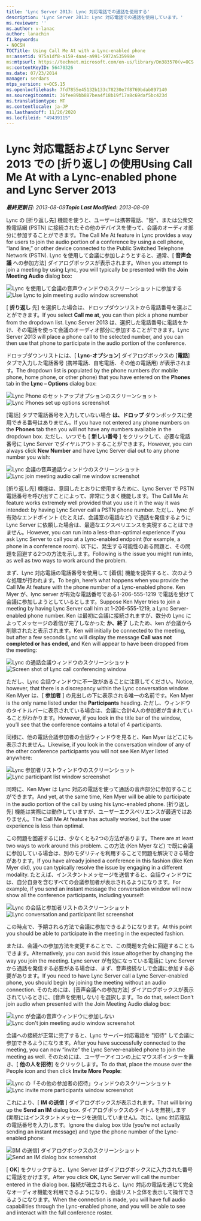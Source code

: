 ```yaml
---
title: 'Lync Server 2013: Lync 対応電話での通話を使用する'
description: 'Lync Server 2013: Lync 対応電話での通話を使用しています。'
ms.reviewer: ''
ms.author: v-lanac
author: lanachin
f1.keywords:
- NOCSH
TOCTitle: Using Call Me At with a Lync-enabled phone
ms:assetid: 975a1df8-a159-4aa4-a991-5972a535998e
ms:mtpsurl: https://technet.microsoft.com/en-us/library/Dn383570(v=OCS.15)
ms:contentKeyID: 56470326
ms.date: 07/23/2014
manager: serdars
mtps_version: v=OCS.15
ms.openlocfilehash: 7fd7855e45132b133c78230e7f8769bdab897140
ms.sourcegitcommit: 36fee89bb887bea4f18b19f17a8c69daf5bc423d
ms.translationtype: MT
ms.contentlocale: ja-JP
ms.lasthandoff: 11/26/2020
ms.locfileid: "49439115"
---
```

# <a name="using-call-me-at-with-a-lync-enabled-phone-and-lync-server-2013"></a><span data-ttu-id="0d301-103">Lync 対応電話および Lync Server 2013 での [折り返し] の使用</span><span class="sxs-lookup"><span data-stu-id="0d301-103">Using Call Me At with a Lync-enabled phone and Lync Server 2013</span></span>

<div data-xmlns="http://www.w3.org/1999/xhtml">

<div class="topic" data-xmlns="http://www.w3.org/1999/xhtml" data-msxsl="urn:schemas-microsoft-com:xslt" data-cs="https://msdn.microsoft.com/">

<div data-asp="https://msdn2.microsoft.com/asp">



</div>

<div id="mainSection">

<div id="mainBody"><span data-ttu-id="0d301-104">

<span> </span></span><span class="sxs-lookup"><span data-stu-id="0d301-104">

<span> </span></span></span>

<span data-ttu-id="0d301-105">_**最終更新日:** 2013-08-09_</span><span class="sxs-lookup"><span data-stu-id="0d301-105">_**Topic Last Modified:** 2013-08-09_</span></span>

<span data-ttu-id="0d301-106">Lync の [折り返し先] 機能を使うと、ユーザーは携帯電話、"陸"、または公衆交換電話網 (PSTN) に接続されたその他のデバイスを使って、会議のオーディオ部分に参加することができます。</span><span class="sxs-lookup"><span data-stu-id="0d301-106">The Call Me At feature in Lync provides a way for users to join the audio portion of a conference by using a cell phone, “land line,” or other device connected to the Public Switched Telephone Network (PSTN).</span></span> <span data-ttu-id="0d301-107">Lync を使用して会議に参加しようとすると、通常、[ **音声会議** への参加方法] ダイアログボックスが表示されます。</span><span class="sxs-lookup"><span data-stu-id="0d301-107">When you attempt to join a meeting by using Lync, you will typically be presented with the **Join Meeting Audio** dialog box:</span></span>

<span data-ttu-id="0d301-108">![Lync を使用して会議の音声ウィンドウのスクリーンショットに参加する](images/Dn383570.e28f17f0-9f17-44ef-b893-f4ef132f47ac(OCS.15).png "Lync を使用して会議の音声ウィンドウのスクリーンショットに参加する")</span><span class="sxs-lookup"><span data-stu-id="0d301-108">![Use Lync to join meeting audio window screenshot](images/Dn383570.e28f17f0-9f17-44ef-b893-f4ef132f47ac(OCS.15).png "Use Lync to join meeting audio window screenshot")</span></span>

<span data-ttu-id="0d301-109">[ **折り返し** 先] を選択した場合は、ドロップダウンリストから電話番号を選ぶことができます。</span><span class="sxs-lookup"><span data-stu-id="0d301-109">If you select **Call me at**, you can then pick a phone number from the dropdown list.</span></span> <span data-ttu-id="0d301-110">Lync Server 2013 は、選択した電話番号に電話をかけ、その電話を使って会議のオーディオ部分に参加することができます。</span><span class="sxs-lookup"><span data-stu-id="0d301-110">Lync Server 2013 will place a phone call to the selected number, and you can then use that phone to participate in the audio portion of the conference.</span></span>

<span data-ttu-id="0d301-111">ドロップダウンリストには、[ **Lync-オプション**] ダイアログボックスの [**電話**] タブで入力した電話番号 (携帯電話、自宅電話、その他の電話用) が表示されます。</span><span class="sxs-lookup"><span data-stu-id="0d301-111">The dropdown list is populated by the phone numbers (for mobile phone, home phone, or other phone) that you have entered on the **Phones** tab in the **Lync – Options** dialog box:</span></span>

<span data-ttu-id="0d301-112">![Lync Phone のセットアップオプションのスクリーンショット](images/Dn383570.03d2f25d-49e2-47b4-b1e9-b1614fc0c11c(OCS.15).png "Lync Phone のセットアップオプションのスクリーンショット")</span><span class="sxs-lookup"><span data-stu-id="0d301-112">![Lync Phones set up options screenshot](images/Dn383570.03d2f25d-49e2-47b4-b1e9-b1614fc0c11c(OCS.15).png "Lync Phones set up options screenshot")</span></span>

<span data-ttu-id="0d301-113">[電話] タブで電話番号を入力していない場合 **は、ドロップ** ダウンボックスに使用できる番号はありません。</span><span class="sxs-lookup"><span data-stu-id="0d301-113">If you have not entered any phone numbers on the **Phones** tab then you will not have any numbers available in the dropdown box.</span></span> <span data-ttu-id="0d301-114">ただし、いつでも [ **新しい番号** ] をクリックして、必要な電話番号に Lync Server でダイヤルアウトすることができます。</span><span class="sxs-lookup"><span data-stu-id="0d301-114">However, you can always click **New Number** and have Lync Server dial out to any phone number you wish:</span></span>

<span data-ttu-id="0d301-115">![Lync 会議の音声通話ウィンドウのスクリーンショット](images/Dn383570.27f2ac7a-cc1c-465c-b145-202ad03af4f2(OCS.15).png "Lync 会議の音声通話ウィンドウのスクリーンショット")</span><span class="sxs-lookup"><span data-stu-id="0d301-115">![Lync join meeting audio call me window screenshot](images/Dn383570.27f2ac7a-cc1c-465c-b145-202ad03af4f2(OCS.15).png "Lync join meeting audio call me window screenshot")</span></span>

<span data-ttu-id="0d301-116">[折り返し先] 機能は、意図したとおりに使用するために、Lync Server で PSTN 電話番号を呼び出すことによって、非常にうまく機能します。</span><span class="sxs-lookup"><span data-stu-id="0d301-116">The Call Me At feature works extremely well provided that you use it in the way it was intended: by having Lync Server call a PSTN phone number.</span></span> <span data-ttu-id="0d301-117">ただし、lync が有効なエンドポイント (たとえば、会議室の電話など) で通話を発信するように Lync Server に依頼した場合は、最適なエクスペリエンスを実現することはできません。</span><span class="sxs-lookup"><span data-stu-id="0d301-117">However, you can run into a less-than-optimal experience if you ask Lync Server to call you at a Lync-enabled endpoint (for example, a phone in a conference room).</span></span> <span data-ttu-id="0d301-118">以下に、発生する可能性のある問題と、その問題を回避する2つの方法を示します。</span><span class="sxs-lookup"><span data-stu-id="0d301-118">Following is the issue you might run into, as well as two ways to work around the problem.</span></span>

<span data-ttu-id="0d301-119">まず、Lync 対応電話の電話番号を使用して [着信] 機能を提供すると、次のような処理が行われます。</span><span class="sxs-lookup"><span data-stu-id="0d301-119">To begin, here’s what happens when you provide the Call Me At feature with the phone number of a Lync-enabled phone.</span></span> <span data-ttu-id="0d301-120">Ken Myer が、lync server が有効な電話番号である1-206-555-1219 で電話を受けて会議に参加しようとしているとします。</span><span class="sxs-lookup"><span data-stu-id="0d301-120">Suppose Ken Myer tries to join a meeting by having Lync Server call him at 1-206-555-1219, a Lync Server-enabled phone number.</span></span> <span data-ttu-id="0d301-121">Ken は最初に会議に接続されますが、数分の Lync によってメッセージの着信が完了しなかった **か、終了** したため、ken が会議から削除されたと表示されます。</span><span class="sxs-lookup"><span data-stu-id="0d301-121">Ken will initially be connected to the meeting, but after a few seconds Lync will display the message **Call was not completed or has ended**, and Ken will appear to have been dropped from the meeting:</span></span>

<span data-ttu-id="0d301-122">![Lync の通話会議ウィンドウのスクリーンショット](images/Dn383570.c2a81727-8751-41b5-946a-03a1b75b9d95(OCS.15).png "Lync の通話会議ウィンドウのスクリーンショット")</span><span class="sxs-lookup"><span data-stu-id="0d301-122">![Screen shot of Lync call conferencing window](images/Dn383570.c2a81727-8751-41b5-946a-03a1b75b9d95(OCS.15).png "Screen shot of Lync call conferencing window")</span></span>

<span data-ttu-id="0d301-123">ただし、Lync 会話ウィンドウに不一致があることに注意してください。</span><span class="sxs-lookup"><span data-stu-id="0d301-123">Notice, however, that there is a discrepancy within the Lync conversation window.</span></span> <span data-ttu-id="0d301-124">Ken Myer は、[ **参加者** ] の見出しの下に表示される唯一の名前です。</span><span class="sxs-lookup"><span data-stu-id="0d301-124">Ken Myer is the only name listed under the **Participants** heading.</span></span> <span data-ttu-id="0d301-125">ただし、ウィンドウのタイトルバーに表示されている場合は、会議に合計4人の参加者が含まれていることがわかります。</span><span class="sxs-lookup"><span data-stu-id="0d301-125">However, if you look in the title bar of the window, you’ll see that the conference contains a total of 4 participants.</span></span>

<span data-ttu-id="0d301-126">同様に、他の電話会議参加者の会話ウィンドウを見ると、Ken Myer はどこにも表示されません。</span><span class="sxs-lookup"><span data-stu-id="0d301-126">Likewise, if you look in the conversation window of any of the other conference participants you will not see Ken Myer listed anywhere:</span></span>

<span data-ttu-id="0d301-127">![Lync 参加者リストウィンドウのスクリーンショット](images/Dn383570.fa5990cf-2694-402c-ac06-946aa66b6837(OCS.15).png "Lync 参加者リストウィンドウのスクリーンショット")</span><span class="sxs-lookup"><span data-stu-id="0d301-127">![Lync participant list window screenshot](images/Dn383570.fa5990cf-2694-402c-ac06-946aa66b6837(OCS.15).png "Lync participant list window screenshot")</span></span>

<span data-ttu-id="0d301-128">同時に、Ken Myer は Lync 対応の電話を使って通話の音声部分に参加することができます。</span><span class="sxs-lookup"><span data-stu-id="0d301-128">And yet, at the same time, Ken Myer will be able to participate in the audio portion of the call by using his Lync-enabled phone.</span></span> <span data-ttu-id="0d301-129">[折り返し先] 機能は実際には動作していますが、ユーザーエクスペリエンスが最適ではありません。</span><span class="sxs-lookup"><span data-stu-id="0d301-129">The Call Me At feature has actually worked, but the user experience is less than optimal.</span></span>

<span data-ttu-id="0d301-130">この問題を回避するには、少なくとも2つの方法があります。</span><span class="sxs-lookup"><span data-stu-id="0d301-130">There are at least two ways to work around this problem.</span></span> <span data-ttu-id="0d301-131">この方法 (Ken Myer など) で既に会議に参加している場合は、別のモダリティを利用することで問題を解決できる場合があります。</span><span class="sxs-lookup"><span data-stu-id="0d301-131">If you have already joined a conference in this fashion (like Ken Myer did), you can typically resolve the issue by engaging in a different modality.</span></span> <span data-ttu-id="0d301-132">たとえば、インスタントメッセージを送信すると、会話ウィンドウには、自分自身を含むすべての会議参加者が表示されるようになります。</span><span class="sxs-lookup"><span data-stu-id="0d301-132">For example, if you send an instant message the conversation window will now show all the conference participants, including yourself:</span></span>

<span data-ttu-id="0d301-133">![Lync の会話と参加者リストのスクリーンショット](images/Dn383570.9b5ff6d6-9f73-467c-99a7-ef3aa8bd7e7a(OCS.15).png "Lync の会話と参加者リストのスクリーンショット")</span><span class="sxs-lookup"><span data-stu-id="0d301-133">![Lync conversation and participant list screenshot](images/Dn383570.9b5ff6d6-9f73-467c-99a7-ef3aa8bd7e7a(OCS.15).png "Lync conversation and participant list screenshot")</span></span>

<span data-ttu-id="0d301-134">この時点で、予期される方法で会議に参加できるようになります。</span><span class="sxs-lookup"><span data-stu-id="0d301-134">At this point you should be able to participate in the meeting in the expected fashion.</span></span>

<span data-ttu-id="0d301-135">または、会議への参加方法を変更することで、この問題を完全に回避することもできます。</span><span class="sxs-lookup"><span data-stu-id="0d301-135">Alternatively, you can avoid this issue altogether by changing the way you join the meeting.</span></span> <span data-ttu-id="0d301-136">Lync server が有効になっている電話に Lync Server から通話を発信する必要がある場合は、まず、音声接続なしで会議に参加する必要があります。</span><span class="sxs-lookup"><span data-stu-id="0d301-136">If you need to have Lync Server call a Lync Server-enabled phone, you should begin by joining the meeting without an audio connection.</span></span> <span data-ttu-id="0d301-137">そのためには、[音声会議への参加方法] ダイアログボックスが表示されているときに、[音声を使用しない] を選択します。</span><span class="sxs-lookup"><span data-stu-id="0d301-137">To do that, select Don’t join audio when presented with the Join Meeting Audio dialog box:</span></span>

<span data-ttu-id="0d301-138">![Lync が会議の音声ウィンドウに参加しない](images/Dn383570.280a148d-cce5-4b02-87f9-9f78f17a81c1(OCS.15).png "Lync が会議の音声ウィンドウに参加しない")</span><span class="sxs-lookup"><span data-stu-id="0d301-138">![Lync don't join meeting audio window screenshot](images/Dn383570.280a148d-cce5-4b02-87f9-9f78f17a81c1(OCS.15).png "Lync don't join meeting audio window screenshot")</span></span>

<span data-ttu-id="0d301-139">会議への接続が正常に完了すると、Lync サーバー対応電話を "招待" して会議に参加できるようになります。</span><span class="sxs-lookup"><span data-stu-id="0d301-139">After you have successfully connected to the meeting, you can now “invite” the Lync Server-enabled phone to join the meeting as well.</span></span> <span data-ttu-id="0d301-140">そのためには、ユーザーアイコンの上にマウスポインターを置き、[ **他の人を招待**] をクリックします。</span><span class="sxs-lookup"><span data-stu-id="0d301-140">To do that, place the mouse over the People icon and then click **Invite More People**:</span></span>

<span data-ttu-id="0d301-141">![Lync の「その他の参加者の招待」ウィンドウのスクリーンショット](images/Dn383570.69b81b29-d1d2-4ed3-acb6-e37dd18e3d86(OCS.15).png "Lync の「その他の参加者の招待」ウィンドウのスクリーンショット")</span><span class="sxs-lookup"><span data-stu-id="0d301-141">![Lync invite more participants window screenshot](images/Dn383570.69b81b29-d1d2-4ed3-acb6-e37dd18e3d86(OCS.15).png "Lync invite more participants window screenshot")</span></span>

<span data-ttu-id="0d301-142">これにより、[ **IM の送信** ] ダイアログボックスが表示されます。</span><span class="sxs-lookup"><span data-stu-id="0d301-142">That will bring up the **Send an IM** dialog box.</span></span> <span data-ttu-id="0d301-143">ダイアログボックスのタイトルを無視します (実際にはインスタントメッセージを送信していません)。次に、Lync 対応電話の電話番号を入力します。</span><span class="sxs-lookup"><span data-stu-id="0d301-143">Ignore the dialog box title (you’re not actually sending an instant message) and type the phone number of the Lync-enabled phone:</span></span>

<span data-ttu-id="0d301-144">![[IM の送信] ダイアログボックスのスクリーンショット](images/Dn383570.cd67a3f0-06d8-41ba-a808-c067f64bec9f(OCS.15).png "[IM の送信] ダイアログボックスのスクリーンショット")</span><span class="sxs-lookup"><span data-stu-id="0d301-144">![Send an IM dialog box screenshot](images/Dn383570.cd67a3f0-06d8-41ba-a808-c067f64bec9f(OCS.15).png "Send an IM dialog box screenshot")</span></span>

<span data-ttu-id="0d301-145">[ **OK**] をクリックすると、Lync Server はダイアログボックスに入力された番号に電話をかけます。</span><span class="sxs-lookup"><span data-stu-id="0d301-145">After you click **OK**, Lync Server will call the number entered in the dialog box.</span></span> <span data-ttu-id="0d301-146">接続が確立されると、Lync 対応の電話を通じて完全なオーディオ機能を利用できるようになり、会議リスト全体を表示して操作できるようになります。</span><span class="sxs-lookup"><span data-stu-id="0d301-146">When the connection is made, you will have full audio capabilities through the Lync-enabled phone, and you will be able to see and interact with the full conference roster.</span></span>

<span data-ttu-id="0d301-147"></div>

<span> </span>

</div>

</div>

</span><span class="sxs-lookup"><span data-stu-id="0d301-147"></div>

<span> </span>

</div>

</div>

</span></span></div>

